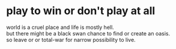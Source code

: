 # play to win or don't play at all
world is a cruel place and life is mostly hell.  
but there might be a black swan chance to find or create an oasis.  
so leave or or total-war for narrow possibility to live.